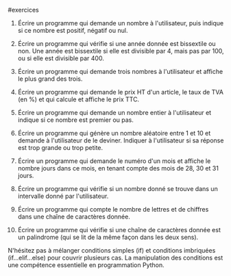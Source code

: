 #exercices 

1. Écrire un programme qui demande un nombre à l'utilisateur, puis indique si ce nombre est positif, négatif ou nul.

2. Écrire un programme qui vérifie si une année donnée est bissextile ou non. Une année est bissextile si elle est divisible par 4, mais pas par 100, ou si elle est divisible par 400.

3. Écrire un programme qui demande trois nombres à l'utilisateur et affiche le plus grand des trois.

4. Écrire un programme qui demande le prix HT d'un article, le taux de TVA (en %) et qui calcule et affiche le prix TTC.

5. Écrire un programme qui demande un nombre entier à l'utilisateur et indique si ce nombre est premier ou pas.

6. Écrire un programme qui génère un nombre aléatoire entre 1 et 10 et demande à l'utilisateur de le deviner. Indiquer à l'utilisateur si sa réponse est trop grande ou trop petite.

7. Écrire un programme qui demande le numéro d'un mois et affiche le nombre jours dans ce mois, en tenant compte des mois de 28, 30 et 31 jours.

8. Écrire un programme qui vérifie si un nombre donné se trouve dans un intervalle donné par l'utilisateur.

9. Écrire un programme qui compte le nombre de lettres et de chiffres dans une chaîne de caractères donnée.

10. Écrire un programme qui vérifie si une chaîne de caractères donnée est un palindrome (qui se lit de la même façon dans les deux sens).

N'hésitez pas à mélanger conditions simples (if) et conditions imbriquées (if...elif...else) pour couvrir plusieurs cas. La manipulation des conditions est une compétence essentielle en programmation Python.